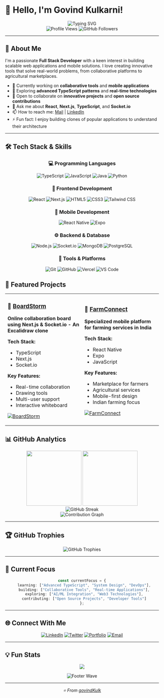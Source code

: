# 👋 Hello, I'm Govind Kulkarni!

<div align="center">
  <img src="https://readme-typing-svg.herokuapp.com?font=Fira+Code&weight=600&size=28&pause=1000&color=2F81F7&center=true&vCenter=true&width=600&lines=Full+Stack+Developer;TypeScript+Enthusiast;Mobile+App+Developer;Java+Developer" alt="Typing SVG" />
</div>

<div align="center">
  <img src="https://komarev.com/ghpvc/?username=govindKulk&label=Profile%20views&color=0e75b6&style=flat" alt="Profile Views" />
  <img src="https://img.shields.io/github/followers/govindKulk?label=Followers&style=social" alt="GitHub Followers" />
</div>

---

## 🚀 About Me

I'm a passionate **Full Stack Developer** with a keen interest in building scalable web applications and mobile solutions. I love creating innovative tools that solve real-world problems, from collaborative platforms to agricultural marketplaces.

- 🔭 Currently working on **collaborative tools** and **mobile applications**
- 🌱 Exploring **advanced TypeScript patterns** and **real-time technologies**
- 👯 Open to collaborate on **innovative projects** and **open source contributions**
- 💬 Ask me about **React**, **Next.js**, **TypeScript**, and **Socket.io**
- 📫 How to reach me: [Mail](mailto:kulkarnigovind2003@gmail.com) | [LinkedIn](https://www.linkedin.com/in/govind-kulkarni-44aa71228/)
- ⚡ Fun fact: I enjoy building clones of popular applications to understand their architecture

---

## 🛠️ Tech Stack & Skills

<div align="center">

### 💻 Programming Languages
![TypeScript](https://img.shields.io/badge/TypeScript-007ACC?style=for-the-badge&logo=typescript&logoColor=white)
![JavaScript](https://img.shields.io/badge/JavaScript-F7DF1E?style=for-the-badge&logo=javascript&logoColor=black)
![Java](https://img.shields.io/badge/java-%23ED8B00.svg?style=for-the-badge&logo=openjdk&logoColor=white)
![Python](https://img.shields.io/badge/Python-3776AB?style=for-the-badge&logo=python&logoColor=white)


### 🎨 Frontend Development
![React](https://img.shields.io/badge/React-20232A?style=for-the-badge&logo=react&logoColor=61DAFB)
![Next.js](https://img.shields.io/badge/Next.js-000000?style=for-the-badge&logo=nextdotjs&logoColor=white)
![HTML5](https://img.shields.io/badge/HTML5-E34F26?style=for-the-badge&logo=html5&logoColor=white)
![CSS3](https://img.shields.io/badge/CSS3-1572B6?style=for-the-badge&logo=css3&logoColor=white)
![Tailwind CSS](https://img.shields.io/badge/Tailwind_CSS-38B2AC?style=for-the-badge&logo=tailwind-css&logoColor=white)

### 📱 Mobile Development
![React Native](https://img.shields.io/badge/React_Native-20232A?style=for-the-badge&logo=react&logoColor=61DAFB)
![Expo](https://img.shields.io/badge/Expo-000020?style=for-the-badge&logo=expo&logoColor=white)

### ⚙️ Backend & Database
![Node.js](https://img.shields.io/badge/Node.js-43853D?style=for-the-badge&logo=node.js&logoColor=white)
![Socket.io](https://img.shields.io/badge/Socket.io-010101?style=for-the-badge&logo=socket.io&logoColor=white)
![MongoDB](https://img.shields.io/badge/MongoDB-4EA94B?style=for-the-badge&logo=mongodb&logoColor=white)
![PostgreSQL](https://img.shields.io/badge/PostgreSQL-316192?style=for-the-badge&logo=postgresql&logoColor=white)

### 🔧 Tools & Platforms
![Git](https://img.shields.io/badge/Git-F05032?style=for-the-badge&logo=git&logoColor=white)
![GitHub](https://img.shields.io/badge/GitHub-100000?style=for-the-badge&logo=github&logoColor=white)
![Vercel](https://img.shields.io/badge/Vercel-000000?style=for-the-badge&logo=vercel&logoColor=white)
![VS Code](https://img.shields.io/badge/VS_Code-007ACC?style=for-the-badge&logo=visual-studio-code&logoColor=white)

</div>

## 🌟 Featured Projects

<table>
<tr>
<td width="50%">

### 🎨 [BoardStorm](https://github.com/govindKulk/boardstorm)
**Online collaboration board using Next.js & Socket.io - An Excalidraw clone**

**Tech Stack:**
- TypeScript
- Next.js 
- Socket.io

**Key Features:**
- Real-time collaboration
- Drawing tools
- Multi-user support
- Interactive whiteboard

[![BoardStorm](https://img.shields.io/badge/View%20Project-2F81F7?style=for-the-badge&logo=github&logoColor=white)](https://github.com/govindKulk/boardstorm)

</td>
<td width="50%">

### 🌾 [FarmConnect](https://github.com/govindKulk/farmconnect-expo-rn)
**Specialized mobile platform for farming services in India**

**Tech Stack:**
- React Native
- Expo
- JavaScript

**Key Features:**
- Marketplace for farmers
- Agricultural services
- Mobile-first design
- Indian farming focus

[![FarmConnect](https://img.shields.io/badge/View%20Project-28A745?style=for-the-badge&logo=github&logoColor=white)](https://github.com/govindKulk/farmconnect-expo-rn)

</td>
</tr>
</table>



## 📊 GitHub Analytics

<div align="center">
  <img height="180em" src="https://github-readme-stats.vercel.app/api?username=govindKulk&show_icons=true&theme=radical&include_all_commits=true&count_private=true"/>
  <img height="180em" src="https://github-readme-stats.vercel.app/api/top-langs/?username=govindKulk&layout=compact&langs_count=8&theme=radical"/>
</div>

<div align="center">
  <img src="https://github-readme-streak-stats.herokuapp.com/?user=govindKulk&theme=radical" alt="GitHub Streak" />
</div>

<div align="center">
  <img src="https://github-readme-activity-graph.vercel.app/graph?username=govindKulk&theme=react-dark&hide_border=true" alt="Contribution Graph" />
</div>

---

## 🏆 GitHub Trophies

<div align="center">
  <img src="https://github-profile-trophy.vercel.app/?username=govindKulk&theme=radical&no-frame=true&no-bg=false&margin-w=4&row=1" alt="GitHub Trophies" />
</div>

---

## 🎯 Current Focus

<div align="center">

```typescript
const currentFocus = {
  learning: ["Advanced TypeScript", "System Design", "DevOps"],
  building: ["Collaborative Tools", "Real-time Applications"],
  exploring: ["AI/ML Integration", "Web3 Technologies"],
  contributing: ["Open Source Projects", "Developer Tools"]
};
```

</div>

---

## 🌐 Connect With Me

<div align="center">

[![LinkedIn](https://img.shields.io/badge/LinkedIn-0077B5?style=for-the-badge&logo=linkedin&logoColor=white)](https://www.linkedin.com/in/govind-kulkarni-44aa71228/)
[![Twitter](https://img.shields.io/badge/Twitter-1DA1F2?style=for-the-badge&logo=twitter&logoColor=white)](https://x.com/GovindK02338279)
[![Portfolio](https://img.shields.io/badge/Portfolio-000000?style=for-the-badge&logo=vercel&logoColor=white)](https://govindkulkarni.me/)
[![Email](https://img.shields.io/badge/Email-D14836?style=for-the-badge&logo=gmail&logoColor=white)](mailto:kulkarnigovind2003@gmail.com)

</div>

---

## 💡 Fun Stats

<div align="center">

![](https://quotes-github-readme.vercel.app/api?type=horizontal&theme=radical)

</div>

<div align="center">
  <img src="https://capsule-render.vercel.app/api?type=waving&color=gradient&height=100&section=footer" alt="Footer Wave" />
</div>

---

<div align="center">
  <i>⭐️ From <a href="https://github.com/govindKulk">govindKulk</a></i>
</div>
